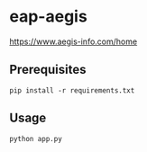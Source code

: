# eap-aegis
https://www.aegis-info.com/home

## Prerequisites

```
pip install -r requirements.txt
```

## Usage
```
python app.py
```